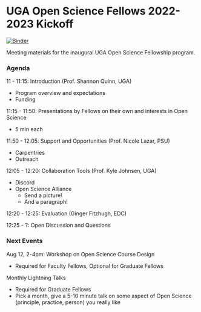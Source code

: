 # UGA Open Science Fellows 2022-2023 Kickoff

[![Binder](https://mybinder.org/badge_logo.svg)](https://mybinder.org/v2/gh/openscialliance/July-18-2022-Fellowship-Kickoff/issues/HEAD)

Meeting materials for the inaugural UGA Open Science Fellowship program.

### Agenda

11 - 11:15: Introduction (Prof. Shannon Quinn, UGA)
 - Program overview and expectations
 - Funding

11:15 - 11:50: Presentations by Fellows on their own and interests in Open Science
 - 5 min each


11:50 - 12:05: Support and Opportunities (Prof. Nicole Lazar, PSU)
 - Carpentries
 - Outreach

12:05 - 12:20: Collaboration Tools (Prof. Kyle Johnsen, UGA)
 - Discord
 - Open Science Alliance
   - Send a picture!
   - And a paragraph!

12:20 - 12:25: Evaluation (Ginger Fitzhugh, EDC)

12:25 - ?: Open Discussion and Questions

### Next Events

Aug 12, 2-4pm: Workshop on Open Science Course Design
 - Required for Faculty Fellows, Optional for Graduate Fellows

Monthly Lightning Talks
 - Required for Graduate Fellows
 - Pick a month, give a 5-10 minute talk on some aspect of Open Science (principle, practice, person) you really like

